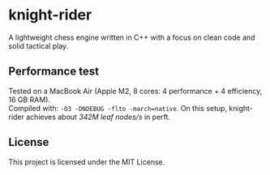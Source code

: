 # knight-rider

A lightweight chess engine written in C++ with a focus on clean code and solid tactical play.

## Performance test

Tested on a MacBook Air (Apple M2, 8 cores: 4 performance + 4 efficiency, 16 GB RAM).  
Compiled with: `-O3 -DNDEBUG -flto -march=native`.
On this setup, knight-rider achieves about *342M leaf nodes/s* in perft.

## License

This project is licensed under the MIT License.


